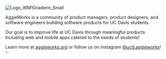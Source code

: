 ![Logo_WM1Gradient_Small](https://user-images.githubusercontent.com/17228477/193642926-40d3c8d8-6fd0-4aca-901a-b9386e0bb47a.jpg)

AggieWorks is a community of product managers, product designers, and software engineers building software products for UC Davis students. 

Our goal is to improve life at UC Davis through meaningful products including web and mobile apps catered to the needs of students!

Learn more at [aggieworks.org](https://aggieworks.org) or follow us on Instagram [@ucd.aggieworks](https://instagram.com/ucd.aggieworks)! :sparkles: 
